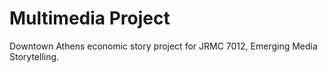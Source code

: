 # Multimedia Project
Downtown Athens economic story project for JRMC 7012, Emerging Media Storytelling.
